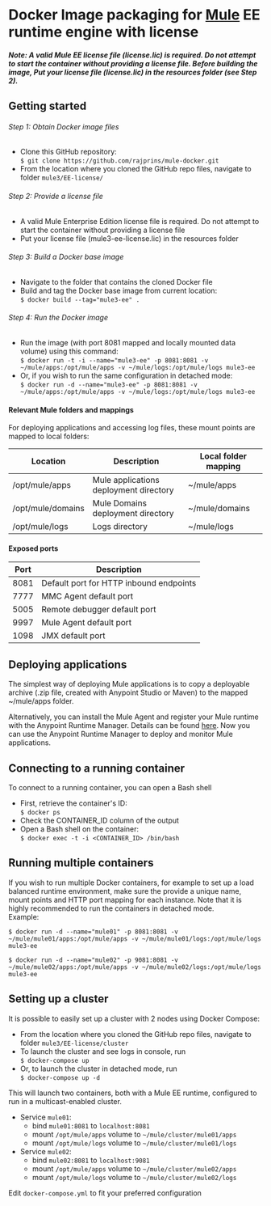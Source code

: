 # Docker Image packaging for [Mule](https://www.mulesoft.com/platform/mule) EE runtime engine with license

##### Note: A valid Mule EE license file (license.lic) is required. Do not attempt to start the container without providing a license file. Before building the image, Put your license file (license.lic) in the resources folder (see Step 2).

## Getting started
###### Step 1: Obtain Docker image files
* Clone this GitHub repository:  
`$ git clone https://github.com/rajprins/mule-docker.git`
* From the location where you cloned the GitHub repo files, navigate to folder `mule3/EE-license/`

###### Step 2: Provide a license file
* A valid Mule Enterprise Edition license file is required. Do not attempt to start the container without providing a license file
* Put your license file (mule3-ee-license.lic) in the resources folder

###### Step 3: Build a Docker base image
* Navigate to the folder that contains the cloned Docker file
* Build and tag the Docker base image from current location:  
`$ docker build --tag="mule3-ee" .`

###### Step 4: Run the Docker image
* Run the image (with port 8081 mapped and locally mounted data volume) using this command:  
`$ docker run -t -i --name="mule3-ee" -p 8081:8081 -v ~/mule/apps:/opt/mule/apps -v ~/mule/logs:/opt/mule/logs mule3-ee`
* Or, if you wish to run the same configuration in detached mode:  
`$ docker run -d --name="mule3-ee" -p 8081:8081 -v ~/mule/apps:/opt/mule/apps -v ~/mule/logs:/opt/mule/logs mule3-ee`


#### Relevant Mule folders and mappings
For deploying applications and accessing log files, these mount points are mapped to local folders:

| Location          | Description                            | Local folder mapping |
|------------------ |----------------------------------------|----------------------|
|/opt/mule/apps     | Mule applications deployment directory | ~/mule/apps          |
|/opt/mule/domains  | Mule Domains deployment directory      | ~/mule/domains       |
|/opt/mule/logs     | Logs directory                         | ~/mule/logs          |


#### Exposed ports
| Port | Description                                                    |
|----- |----------------------------------------------------------------|
| 8081 | Default port for HTTP inbound endpoints                        |
| 7777 | MMC Agent default port                                         |
| 5005 | Remote debugger default port                                   |
| 9997 | Mule Agent default port                                        |
| 1098 | JMX default port                                               |


## Deploying applications
The simplest way of deploying Mule applications is to copy a deployable archive (.zip file, created with Anypoint Studio or Maven) to the mapped ~/mule/apps folder.

Alternatively, you can install the Mule Agent and register your Mule runtime with the Anypoint Runtime Manager. Details can be found [here](https://docs.mulesoft.com/runtime-manager/managing-servers#add-a-server). Now you can use the Anypoint Runtime Manager to deploy and monitor Mule applications.


## Connecting to a running container
To connect to a running container, you can open a Bash shell
* First, retrieve the container's ID:  
`$ docker ps`
* Check the CONTAINER_ID column of the output
* Open a Bash shell on the container:  
`$ docker exec -t -i <CONTAINER_ID> /bin/bash`


## Running multiple containers
If you wish to run multiple Docker containers, for example to set up a load balanced runtime environment, make sure the provide a unique name, mount points and HTTP port mapping for each instance. Note that it is highly recommended to run the containers in detached mode.  
Example:

```
$ docker run -d --name="mule01" -p 8081:8081 -v ~/mule/mule01/apps:/opt/mule/apps -v ~/mule/mule01/logs:/opt/mule/logs mule3-ee

$ docker run -d --name="mule02" -p 9081:8081 -v ~/mule/mule02/apps:/opt/mule/apps -v ~/mule/mule02/logs:/opt/mule/logs mule3-ee
```


## Setting up a cluster
It is possible to easily set up a cluster with 2 nodes using Docker Compose:
* From the location where you cloned the GitHub repo files, navigate to folder `mule3/EE-license/cluster`
* To launch the cluster and see logs in console, run  
`$ docker-compose up`
* Or, to launch the cluster in detached mode, run  
`$ docker-compose up -d`


This will launch two containers, both with a Mule EE runtime, configured to run in a multicast-enabled cluster.
* Service `mule01`:
  * bind `mule01:8081` to `localhost:8081`
  * mount `/opt/mule/apps` volume to `~/mule/cluster/mule01/apps`
  * mount `/opt/mule/logs` volume to `~/mule/cluster/mule01/logs`
* Service `mule02`:
  * bind `mule02:8081` to `localhost:9081`
  * mount `/opt/mule/apps` volume to `~/mule/cluster/mule02/apps`
  * mount `/opt/mule/logs` volume to `~/mule/cluster/mule02/logs`

Edit `docker-compose.yml` to fit your preferred configuration
